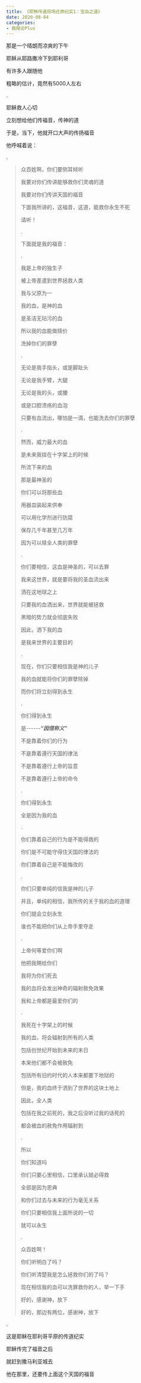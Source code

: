 ```yaml
---
title: 《耶稣传道现场还原纪实1：宝血之道》
date: 2020-08-04 
categories:
- 救赎论Plus
---
```


那是一个晴朗而凉爽的下午

耶稣从耶路撒冷下到耶利哥

有许多人跟随他

粗略的估计，竟然有5000人左右

.

耶稣救人心切

立刻想给他们传福音，传神的道

于是，当下，他就开口大声的传扬福音

他呼喊着说：

<!--more-->

.
> 
> 众百姓啊，你们要侧耳倾听
> 
> 我要对你们传讲能够救你们灵魂的道
> 
> 我要对你们传讲天国的福音
> 
> 下面我所讲的，这福音，这道，能救你永生不死
> 
> 请听！
> 
> .
> 
> 下面就是我的福音：
> 
> .
> 
> 我是上帝的独生子
> 
> 被上帝差遣到世界拯救人类
> 
> 我与父原为一
> 
> 我的血，是神的血
> 
> 是圣洁无玷污的血
> 
> 所以我的血能做赎价
> 
> 洗掉你们的罪孽
> 
> .
> 
> 无论是我手指头，或是脚趾头
> 
> 无论是我手臂，大腿
> 
> 无论是我的头，或腰
> 
> 或是口腔溃疡的血泡
> 
> 只要有血流出，哪怕是一滴，也能洗去你们的罪孽
> 
> .
> 
> 然而，威力最大的血
> 
> 是未来我挂在十字架上的时候
> 
> 所流下来的血
> 
> 那是最神圣的
> 
> 你们可以将那些血
> 
> 用器皿装起来供奉
> 
> 可以用化学剂进行防腐
> 
> 保存几千年甚至几万年
> 
> 因为可以赎全人类的罪孽
> 
> .
> 
> 你们要相信，这血是神圣的，可以去罪
> 
> 我来这世界，就是要将我的圣血流出来
> 
> 洒在这地球之上
> 
> 只要我的血洒出来，世界就能被拯救
> 
> 黑暗的势力就会彻底失败
> 
> 因此，洒下我的血
> 
> 是我来世界的主要目的
> 
> .
> 
> 现在，你们只要相信我是神的儿子
> 
> 我的血就能将你们的罪孽除掉
> 
> 而你们将立刻得到永生
> 
> .
> 
> 你们得到永生
> 
> 是------***“因信称义”***
> 
> 不是靠着你们的行为
> 
> 不是靠着遵行天国的律法
> 
> 不是靠着遵行上帝的旨意
> 
> 不是靠着遵行上帝的命令
> 
> .
> 
> 你们得到永生
> 
> 全是因为我的血
> 
> .
> 
> 你们靠着自己的行为是不能得救的
> 
> 你们是不可能守得住天国的律法的
> 
> 你们靠着自己是不能悔改的
> 
> .
> 
> 你们只要单纯的信我是神的儿子
> 
> 并且，单纯的相信，我所传的关于我的血的道理
> 
> 你们就会立刻永生
> 
> 谁也不能把你们从上帝手里夺走
> 
> .
> 
> 上帝何等爱你们啊
> 
> 他把我赐给你们
> 
> 我将为你们死去
> 
> 我的血将会发出神奇的辐射赦免效果
> 
> 我和上帝都是最爱你们的
> 
> .
> 
> 我死在十字架上的时候
> 
> 我的血，将会辐射到所有的人类
> 
> 包括创世纪开始到未来的末日
> 
> 本来他们都不会被赦免
> 
> 包括所有旧约时代的人本来都要下地狱的
> 
> 但是，我的血终于洒到了世界的这块土地上
> 
> 因此，全人类
> 
> 包括在我之前死的，我之后没听过我的话死的
> 
> 都会被血的赦免作用辐射到
> 
> .
> 
> 所以
> 
> 你们知道吗
> 
> 你们只要心里相信，口里承认就必得救
> 
> 全部是因为恩典
> 
> 和你们过去与未来的行为毫无关系
> 
> 你们只要相信我上面所说的一切
> 
> 就可以永生
> 
> .
> 
> 众百姓啊！
> 
> 你们听明白了吗？
> 
> 你们听清楚我是怎么拯救你们的了吗？
> 
> 现在相信我的血可以洗罪救你的人，举一下手
> 
> 好的，感谢神，放下
> 
> 好的，那边有两位，感谢神，放下

.

这是耶稣在耶利哥平原的传道纪实

耶稣传完了福音之后

就赶到撒马利亚城去

他在那里，还要传上面这个天国的福音










